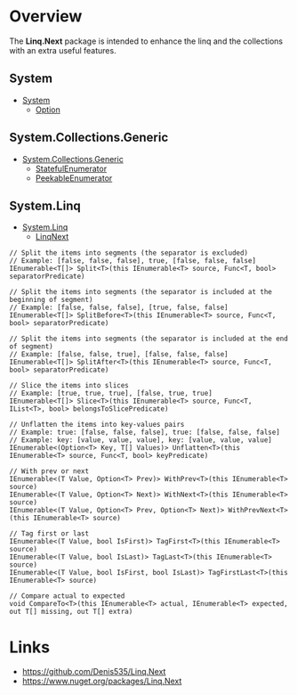 ﻿# Overview

The **Linq.Next** package is intended to enhance the linq and the collections with an extra useful features.

## System
- [System](https://github.com/Denis535/Linq.Next/tree/master/Linq.Next/System)
  - [Option](https://github.com/Denis535/Linq.Next/blob/master/Linq.Next/System/Option.cs)

## System.Collections.Generic
- [System.Collections.Generic](https://github.com/Denis535/Linq.Next/tree/master/Linq.Next/System.Collections.Generic)
  - [StatefulEnumerator](https://github.com/Denis535/Linq.Next/tree/master/Linq.Next/System.Collections.Generic/StatefulEnumerator.cs)
  - [PeekableEnumerator](https://github.com/Denis535/Linq.Next/tree/master/Linq.Next/System.Collections.Generic/PeekableEnumerator.cs)

## System.Linq
- [System.Linq](https://github.com/Denis535/Linq.Next/blob/master/Linq.Next/System.Linq/)
  - [LinqNext](https://github.com/Denis535/Linq.Next/blob/master/Linq.Next/System.Linq/LinqNext.cs)

```
// Split the items into segments (the separator is excluded)
// Example: [false, false, false], true, [false, false, false]
IEnumerable<T[]> Split<T>(this IEnumerable<T> source, Func<T, bool> separatorPredicate)

// Split the items into segments (the separator is included at the beginning of segment)
// Example: [false, false, false], [true, false, false]
IEnumerable<T[]> SplitBefore<T>(this IEnumerable<T> source, Func<T, bool> separatorPredicate)

// Split the items into segments (the separator is included at the end of segment)
// Example: [false, false, true], [false, false, false]
IEnumerable<T[]> SplitAfter<T>(this IEnumerable<T> source, Func<T, bool> separatorPredicate)

// Slice the items into slices
// Example: [true, true, true], [false, true, true]
IEnumerable<T[]> Slice<T>(this IEnumerable<T> source, Func<T, IList<T>, bool> belongsToSlicePredicate)

// Unflatten the items into key-values pairs
// Example: true: [false, false, false], true: [false, false, false]
// Example: key: [value, value, value], key: [value, value, value]
IEnumerable<(Option<T> Key, T[] Values)> Unflatten<T>(this IEnumerable<T> source, Func<T, bool> keyPredicate)

// With prev or next
IEnumerable<(T Value, Option<T> Prev)> WithPrev<T>(this IEnumerable<T> source)
IEnumerable<(T Value, Option<T> Next)> WithNext<T>(this IEnumerable<T> source)
IEnumerable<(T Value, Option<T> Prev, Option<T> Next)> WithPrevNext<T>(this IEnumerable<T> source)

// Tag first or last
IEnumerable<(T Value, bool IsFirst)> TagFirst<T>(this IEnumerable<T> source)
IEnumerable<(T Value, bool IsLast)> TagLast<T>(this IEnumerable<T> source)
IEnumerable<(T Value, bool IsFirst, bool IsLast)> TagFirstLast<T>(this IEnumerable<T> source)

// Compare actual to expected
void CompareTo<T>(this IEnumerable<T> actual, IEnumerable<T> expected, out T[] missing, out T[] extra)
```

# Links
- https://github.com/Denis535/Linq.Next
- https://www.nuget.org/packages/Linq.Next
